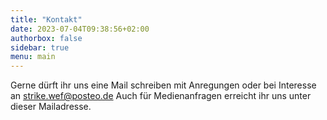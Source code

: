 ```yaml
---
title: "Kontakt"
date: 2023-07-04T09:38:56+02:00
authorbox: false
sidebar: true
menu: main
---
```



Gerne dürft ihr uns eine Mail schreiben mit Anregungen oder bei Interesse an <strike.wef@posteo.de>
Auch für Medienanfragen erreicht ihr uns unter dieser Mailadresse.
